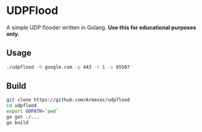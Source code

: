 # UDPFlood
A simple UDP flooder written in Golang. **Use this for educational purposes only.**

## Usage
```bash
./udpflood -h google.com -p 443 -t 1 -s 65507
```

## Build
```bash
git clone https://github.com/Armasec/udpflood
cd udpflood
export GOPATH=`pwd`
go get ./...
go build
```
